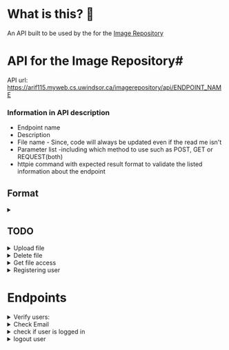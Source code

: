 # What is this? 🤔
An API built to be used by the for the [Image Repository](https://abdullaharif.tech/imagerepository/)

# API for the Image Repository#
API url: https://arif115.myweb.cs.uwindsor.ca/imagerepository/api/ENDPOINT_NAME

### Information in API description ###
* Endpoint name
* Description
* File name - Since, code will always be updated even if the read me isn't
* Parameter list -including which method to use such as POST, GET or REQUEST(both)
* httpie command with expected result format to validate the listed information about the endpoint

## Format ##
<details>
<summary> </summary>

    1. Description: 
    2. fileName.php --> /api/fileName
    3. Parameter list:
    4. httpie command:
</details>

## TODO ##
<!-- First we get the deletion and upload working without any encryption then we add in the encryption after  -->
<details>
<summary>Upload file </summary>

    1. Description:  A logged in user should be able to upload a file securely. The policy will allows the user to control who can see their file. 
    2. fileManagement/upload.php --> /api/fileManagement/upload
    3. Parameter list: filePath(Optional), fileName, file, policy
        If no filePath is passed in, we will assume the fill will be in the users roots directory 
    4. httpie command:
</details>

<details>
<summary>Delete file </summary>

    1. Description:  A logged in user should be able to delete any files they uploaded.
    2. fileManagement/delete.php --> /api/fileManagement/delete
    3. Parameter list: filePath(Optional), fileName
        If no filePath is passed in, we will assume the fill will be in the users roots directory 
    4. httpie command:
</details>

<details>

<summary>Get file access </summary>

    1. Description:  The system return back the description and name of the types of access the system support. This includes public access which means anyone can see the file and private access which means only the uploader can see the file.
    2. fileManagement/getFileAccess.php --> /api/fileManagement/getFileAccess
    3. Parameter list: 
    4. httpie command:
</details>

<!-- <summary>Search File </summary>

    1. Description: Allow the user to search for files by different attributes such as image tags, file name or uploader. Can be used to show the user their own files as well
    2. fileManagement/search.php -> /api/fileManagement/search
    3. Parameter list: searchType, keyword
    4. httpie command:
</details>
 -->
<details>
<summary> Registering user </summary>

    1. Description: Users can register for their own account
    2. userManagement/addUser.php --> /api/userManagement/addUsers
    3. Parameter list:
        Accepts POST variable: fname, lname, userType, username, password   
    4. httpie command:
        http --session=/tmp/session.json --form POST https://arif115.myweb.cs.uwindsor.ca/imagerepository/api/userManagement/addUser username='shopifyAccount' password='ruby in rails'  fname='Tobias' lname='Lutke'
</details>

# Endpoints #
<details>
<summary> Verify users: </summary>

    1. Description: Log the user in and then store the cookie
    2. verifyUser.php  --> /api/verifyUser
    3. Parameter list:
        Accepts POST variable:  username, password, userType(optional)
        userType (valid values): admin, user(default)
    4. httpie command:
        http --session=/tmp/session.json --form POST https://arif115.myweb.cs.uwindsor.ca/imagerepository/api/verifyUser username='abdullah' password='imageRepo' userType='user'
    5. The point of having an admin to have a special user that to things like generate keys for the system
</details>

<details>
<summary> Check Email </summary>

    1. Description: Check if email is in database
    2. userManagement/checkEmail.php  --> /api/userManagement/checkEmail
    3. Parameter list: 
         Accepts POST variable: email
    4. httpie command:
        http --session=/tmp/session.json --form POST https://arif115.myweb.cs.uwindsor.ca/imagerepository/api/userManagement/checkEmail email='shopify@hogwarts.com'

</details>

<details>
<summary> check if user is logged in</summary>

    1. Description: returns true if user is logged in and false if they are not 
    2. user/isLoggedIn.php --> /api/user/isLoggedIn
    3. Parameter list:
    4. httpie command: 
         http --session=/tmp/session.json --form POST https://arif115.myweb.cs.uwindsor.ca/imagerepository/api/user/isLoggedIn

</details>

<details>
<summary> logout user</summary>

    1. Description: Logout the user
    2. user/logout.php --> /api/user/logout
    3. Parameter list:
    4. httpie command: 
         http --session=/tmp/session.json --form POST https://arif115.myweb.cs.uwindsor.ca/imagerepository/api/user/logout

</details>
